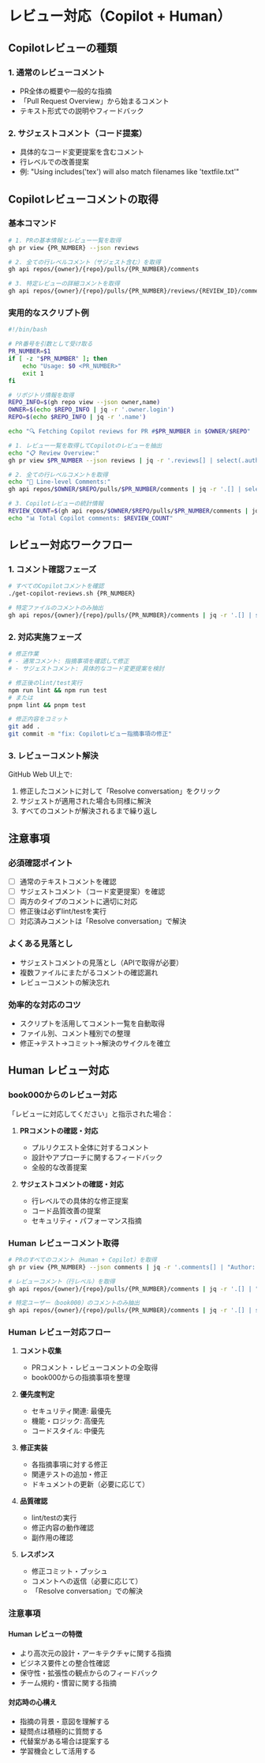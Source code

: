 # レビュー対応（Copilot + Human）

## Copilotレビューの種類

### 1. **通常のレビューコメント**

- PR全体の概要や一般的な指摘
- 「Pull Request Overview」から始まるコメント
- テキスト形式での説明やフィードバック

### 2. **サジェストコメント（コード提案）**

- 具体的なコード変更提案を含むコメント
- 行レベルでの改善提案
- 例: "Using includes('tex') will also match filenames like 'textfile.txt'"

## Copilotレビューコメントの取得

### 基本コマンド

```bash
# 1. PRの基本情報とレビュー一覧を取得
gh pr view {PR_NUMBER} --json reviews

# 2. 全ての行レベルコメント（サジェスト含む）を取得
gh api repos/{owner}/{repo}/pulls/{PR_NUMBER}/comments

# 3. 特定レビューの詳細コメントを取得  
gh api repos/{owner}/{repo}/pulls/{PR_NUMBER}/reviews/{REVIEW_ID}/comments
```

### 実用的なスクリプト例

```bash
#!/bin/bash

# PR番号を引数として受け取る
PR_NUMBER=$1
if [ -z "$PR_NUMBER" ]; then
    echo "Usage: $0 <PR_NUMBER>"
    exit 1
fi

# リポジトリ情報を取得
REPO_INFO=$(gh repo view --json owner,name)
OWNER=$(echo $REPO_INFO | jq -r '.owner.login')
REPO=$(echo $REPO_INFO | jq -r '.name')

echo "🔍 Fetching Copilot reviews for PR #$PR_NUMBER in $OWNER/$REPO"

# 1. レビュー一覧を取得してCopilotのレビューを抽出
echo "📋 Review Overview:"
gh pr view $PR_NUMBER --json reviews | jq -r '.reviews[] | select(.author.login == "github-copilot[bot]") | "Review ID: \(.id) - \(.body)"'

# 2. 全ての行レベルコメントを取得
echo "💬 Line-level Comments:"
gh api repos/$OWNER/$REPO/pulls/$PR_NUMBER/comments | jq -r '.[] | select(.user.login == "github-copilot[bot]") | "Line \(.line): \(.body)"'

# 3. Copilotレビューの統計情報
REVIEW_COUNT=$(gh api repos/$OWNER/$REPO/pulls/$PR_NUMBER/comments | jq '[.[] | select(.user.login == "github-copilot[bot]")] | length')
echo "📊 Total Copilot comments: $REVIEW_COUNT"
```

## レビュー対応ワークフロー

### 1. **コメント確認フェーズ**

```bash
# すべてのCopilotコメントを確認
./get-copilot-reviews.sh {PR_NUMBER}

# 特定ファイルのコメントのみ抽出
gh api repos/{owner}/{repo}/pulls/{PR_NUMBER}/comments | jq -r '.[] | select(.user.login == "github-copilot[bot]" and .path == "src/file.ts") | .body'
```

### 2. **対応実施フェーズ**

```bash
# 修正作業
# - 通常コメント: 指摘事項を確認して修正
# - サジェストコメント: 具体的なコード変更提案を検討

# 修正後のlint/test実行
npm run lint && npm run test
# または
pnpm lint && pnpm test

# 修正内容をコミット
git add .
git commit -m "fix: Copilotレビュー指摘事項の修正"
```

### 3. **レビューコメント解決**

GitHub Web UI上で:

1. 修正したコメントに対して「Resolve conversation」をクリック
2. サジェストが適用された場合も同様に解決
3. すべてのコメントが解決されるまで繰り返し

## 注意事項

### **必須確認ポイント**

- [ ] 通常のテキストコメントを確認
- [ ] サジェストコメント（コード変更提案）を確認  
- [ ] 両方のタイプのコメントに適切に対応
- [ ] 修正後は必ずlint/testを実行
- [ ] 対応済みコメントは「Resolve conversation」で解決

### **よくある見落とし**

- サジェストコメントの見落とし（APIで取得が必要）
- 複数ファイルにまたがるコメントの確認漏れ
- レビューコメントの解決忘れ

### **効率的な対応のコツ**

- スクリプトを活用してコメント一覧を自動取得
- ファイル別、コメント種別での整理
- 修正→テスト→コミット→解決のサイクルを確立

## Human レビュー対応

### book000からのレビュー対応

「レビューに対応してください」と指示された場合：

1. **PRコメントの確認・対応**
   - プルリクエスト全体に対するコメント
   - 設計やアプローチに関するフィードバック
   - 全般的な改善提案

2. **サジェストコメントの確認・対応**
   - 行レベルでの具体的な修正提案
   - コード品質改善の提案
   - セキュリティ・パフォーマンス指摘

### Human レビューコメント取得

```bash
# PRのすべてのコメント（Human + Copilot）を取得
gh pr view {PR_NUMBER} --json comments | jq -r '.comments[] | "Author: \(.author.login)\nBody: \(.body)\n---"'

# レビューコメント（行レベル）を取得
gh api repos/{owner}/{repo}/pulls/{PR_NUMBER}/comments | jq -r '.[] | "Author: \(.user.login)\nFile: \(.path)\nLine: \(.line)\nBody: \(.body)\n---"'

# 特定ユーザー（book000）のコメントのみ抽出
gh api repos/{owner}/{repo}/pulls/{PR_NUMBER}/comments | jq -r '.[] | select(.user.login == "book000") | "File: \(.path)\nLine: \(.line)\nBody: \(.body)\n---"'
```

### Human レビュー対応フロー

1. **コメント収集**
   - PRコメント・レビューコメントの全取得
   - book000からの指摘事項を整理

2. **優先度判定**
   - セキュリティ関連: 最優先
   - 機能・ロジック: 高優先
   - コードスタイル: 中優先

3. **修正実装**
   - 各指摘事項に対する修正
   - 関連テストの追加・修正
   - ドキュメントの更新（必要に応じて）

4. **品質確認**
   - lint/testの実行
   - 修正内容の動作確認
   - 副作用の確認

5. **レスポンス**
   - 修正コミット・プッシュ
   - コメントへの返信（必要に応じて）
   - 「Resolve conversation」での解決

### 注意事項

#### **Human レビューの特徴**
- より高次元の設計・アーキテクチャに関する指摘
- ビジネス要件との整合性確認
- 保守性・拡張性の観点からのフィードバック
- チーム規約・慣習に関する指摘

#### **対応時の心構え**
- 指摘の背景・意図を理解する
- 疑問点は積極的に質問する
- 代替案がある場合は提案する
- 学習機会として活用する

